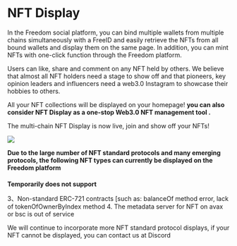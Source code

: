 # NFT Display

In the Freedom social platform, you can bind multiple wallets from multiple chains simultaneously with a FreeID and easily retrieve the NFTs from all bound wallets and display them on the same page. In addition, you can mint NFTs with one-click function through the Freedom platform.

Users can like, share and comment on any NFT held by others. We believe that almost all NFT holders need a stage to show off and that pioneers, key opinion leaders and influencers need a web3.0 Instagram to showcase their hobbies to others.

All your NFT collections will be displayed on your homepage! **you can also consider NFT Display as a one-stop Web3.0 NFT management tool .**

The multi-chain NFT Display is now live, join and show off your NFTs!

![](https://1945935218-files.gitbook.io/\~/files/v0/b/gitbook-x-prod.appspot.com/o/spaces%2FzsqoiU2UfIS8FIln4e2G%2Fuploads%2FYIxHAizWa2k8D8SZ1u3E%2F2022-05-15%2000.45.15.jpg?alt=media\&token=3de9720a-e1ce-4fb1-9d4f-d4b286b8daf5)

**Due to the large number of NFT standard protocols and many emerging protocols, the following NFT types can currently be displayed on the Freedom platform**

#### &#x20;<a href="#currently-supported-nft" id="currently-supported-nft"></a>

**Temporarily does not support**

3、Non-standard ERC-721 contracts \[such as: balanceOf method error, lack of tokenOfOwnerByIndex method 4. The metadata server for NFT on avax or bsc is out of service

We will continue to incorporate more NFT standard protocol displays, if your NFT cannot be displayed, you can contact us at Discord
